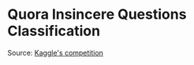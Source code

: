 # Quora Insincere Questions Classification

Source: [Kaggle's competition](https://www.kaggle.com/c/quora-insincere-questions-classification/data)

